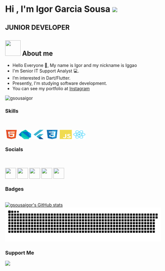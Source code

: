 <h1>Hi , I'm Igor Garcia Sousa <img src="https://media.giphy.com/media/hvRJCLFzcasrR4ia7z/giphy.gif" width="35"></h1>
<h2>  JUNIOR DEVELOPER </h2>

## <img src = "https://user-images.githubusercontent.com/63050133/156777293-72a6e681-2582-4a9d-ad92-09d1181d47c7.gif" width = 50px height = 50px>  About me

- Hello Everyone 👋, My name is Igor and my nickname is Iggao<br>
- I'm Senior IT Support Analyst 💻.<br>
- I’m interested in Dart/Flutter.<br>
- Presently, I'm studying software development.<br>
- You can see my portfolio at [Instagram](http://www.instagram.com/gsousaigor.dev)<br>

<img src="https://komarev.com/ghpvc/?username=gsousaigor&label=Profile%20views&color=8042fc&style=plastic" alt="gsousaigor" /> 

### Skills
<br>
    <div align="left">
        <div style="display: inline_block"><br>
            <img align="center" alt="Igor-HTML" height="30" width="40" src="https://raw.githubusercontent.com/devicons/devicon/master/icons/html5/html5-original.svg">
            <img align="center" alt="Igor-dart" height="30" width="40" src="https://raw.githubusercontent.com/devicons/devicon/master/icons/dart/dart-original.svg">
            <img align="center" alt="Igor-flutter" height="30" width="40" src="https://raw.githubusercontent.com/devicons/devicon/master/icons/flutter/flutter-original.svg">
            <img align="center" alt="Igor-CSS" height="30" width="40" src="https://raw.githubusercontent.com/devicons/devicon/master/icons/css3/css3-original.svg">
            <img align="center" alt="Igor-Js" height="30" width="40" src="https://raw.githubusercontent.com/devicons/devicon/master/icons/javascript/javascript-plain.svg">
            <img align="center" alt="Igor-React" height="30" width="40" src="https://raw.githubusercontent.com/devicons/devicon/master/icons/react/react-original.svg">
        </div>
    </div>

### Socials
<br>
    <div align="left">
            <div style="display: inline_block"><br>
                <a href="http://www.instagram.com/gsousaigor.dev" target="_blank" rel="noopener noreferrer"><img align="center" height="35" width="35" src="https://raw.githubusercontent.com/danielcranney/readme-generator/main/public/icons/socials/instagram.svg"></a>
                <a href="https://www.linkedin.com/in/igsousa/" target="_blank" rel="noopener noreferrer"><img align="center" height="35" width="35" src="https://raw.githubusercontent.com/danielcranney/readme-generator/main/public/icons/socials/linkedin.svg"></a>
                <a href="#" target="_blank" rel="noopener noreferrer"><img align="center" height="35" width="35" src="https://raw.githubusercontent.com/danielcranney/readme-generator/main/public/icons/socials/youtube.svg"></a>
                <a href="https://znap.link/CodeWithFlexz" target="_blank" rel="noopener noreferrer"><img align="center" height="35" width="35" src="https://uploads-ssl.webflow.com/6026bc921eff07d61a132750/602843b7b4409e5ea0cbcc1c_social-logo-2.png"></a>
                <a href="https://www.github.com/gsousaigor" target="_blank" rel="noopener noreferrer"><img align="center" height="35" width="35" src="https://raw.githubusercontent.com/danielcranney/readme-generator/main/public/icons/socials/github.svg"></a>
            </div>
    </div>

### Badges
<div align="left">
        <div style="display: inline_block"><br>
<a href="https://www.github.com/gsousaigor"><img src="https://github-readme-stats.vercel.app/api?username=gsousaigor&show_icons=true&hide=&count_private=true&title_color=8042fc&text_color=ffffff&icon_color=8042fc&bg_color=000000&hide_border=true&show_icons=true" alt="gsousaigor's GitHub stats" /></a>


<img src="https://github.com/gilbertogoncalvesdelima/gilbertogoncalvesdelima/blob/output/github-contribution-grid-snake.svg">
</div>
    </div>

### Support Me
<a href="#"><img src="https://cdn.buymeacoffee.com/buttons/v2/default-yellow.png" width="200" /></a>
